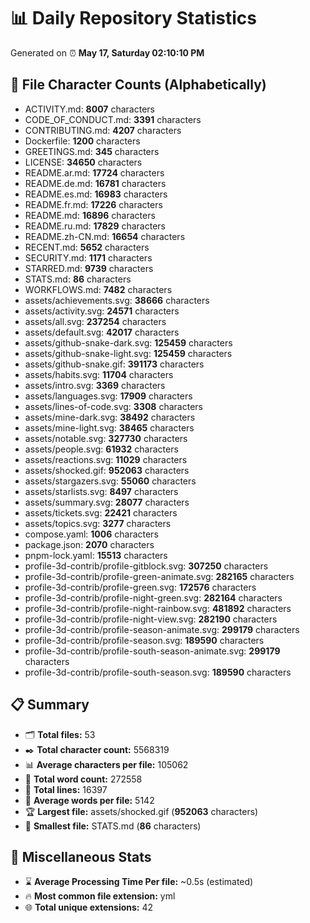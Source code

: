 # 📊 Daily Repository Statistics
Generated on ⏰ **May 17, Saturday 02:10:10 PM**

## 📂 File Character Counts (Alphabetically)
- ACTIVITY.md: **8007** characters
- CODE_OF_CONDUCT.md: **3391** characters
- CONTRIBUTING.md: **4207** characters
- Dockerfile: **1200** characters
- GREETINGS.md: **345** characters
- LICENSE: **34650** characters
- README.ar.md: **17724** characters
- README.de.md: **16781** characters
- README.es.md: **16983** characters
- README.fr.md: **17226** characters
- README.md: **16896** characters
- README.ru.md: **17829** characters
- README.zh-CN.md: **16654** characters
- RECENT.md: **5652** characters
- SECURITY.md: **1171** characters
- STARRED.md: **9739** characters
- STATS.md: **86** characters
- WORKFLOWS.md: **7482** characters
- assets/achievements.svg: **38666** characters
- assets/activity.svg: **24571** characters
- assets/all.svg: **237254** characters
- assets/default.svg: **42017** characters
- assets/github-snake-dark.svg: **125459** characters
- assets/github-snake-light.svg: **125459** characters
- assets/github-snake.gif: **391173** characters
- assets/habits.svg: **11704** characters
- assets/intro.svg: **3369** characters
- assets/languages.svg: **17909** characters
- assets/lines-of-code.svg: **3308** characters
- assets/mine-dark.svg: **38492** characters
- assets/mine-light.svg: **38465** characters
- assets/notable.svg: **327730** characters
- assets/people.svg: **61932** characters
- assets/reactions.svg: **11029** characters
- assets/shocked.gif: **952063** characters
- assets/stargazers.svg: **55060** characters
- assets/starlists.svg: **8497** characters
- assets/summary.svg: **28077** characters
- assets/tickets.svg: **22421** characters
- assets/topics.svg: **3277** characters
- compose.yaml: **1006** characters
- package.json: **2070** characters
- pnpm-lock.yaml: **15513** characters
- profile-3d-contrib/profile-gitblock.svg: **307250** characters
- profile-3d-contrib/profile-green-animate.svg: **282165** characters
- profile-3d-contrib/profile-green.svg: **172576** characters
- profile-3d-contrib/profile-night-green.svg: **282164** characters
- profile-3d-contrib/profile-night-rainbow.svg: **481892** characters
- profile-3d-contrib/profile-night-view.svg: **282190** characters
- profile-3d-contrib/profile-season-animate.svg: **299179** characters
- profile-3d-contrib/profile-season.svg: **189590** characters
- profile-3d-contrib/profile-south-season-animate.svg: **299179** characters
- profile-3d-contrib/profile-south-season.svg: **189590** characters

## 📋 Summary
- 🗂️ **Total files:** 53
- ✒️ **Total character count:** 5568319
- 📊 **Average characters per file:** 105062
- 📝 **Total word count:** 272558
- 🧾 **Total lines:** 16397
- 📐 **Average words per file:** 5142
- 🏆 **Largest file:** assets/shocked.gif (**952063** characters)
- 🥉 **Smallest file:** STATS.md (**86** characters)

## 🌟 Miscellaneous Stats
- ⌛ **Average Processing Time Per file:** ~0.5s (estimated)
- 🔥 **Most common file extension:** yml
- 🌐 **Total unique extensions:** 42
